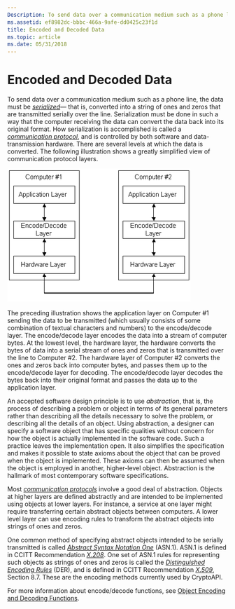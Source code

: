 ```yaml
---
Description: To send data over a communication medium such as a phone line, the data must be serialized&\#8212; that is, converted into a string of ones and zeros that are transmitted serially over the line.
ms.assetid: ef8982dc-bbbc-466a-9afe-dd0425c23f1d
title: Encoded and Decoded Data
ms.topic: article
ms.date: 05/31/2018
---
```


# Encoded and Decoded Data

To send data over a communication medium such as a phone line, the data must be [*serialized*](https://msdn.microsoft.com/library/ms721625(v=VS.85).aspx)— that is, converted into a string of ones and zeros that are transmitted serially over the line. Serialization must be done in such a way that the computer receiving the data can convert the data back into its original format. How serialization is accomplished is called a [*communication protocol*](https://msdn.microsoft.com/library/ms721572(v=VS.85).aspx), and is controlled by both software and data-transmission hardware. There are several levels at which the data is converted. The following illustration shows a greatly simplified view of communication protocol layers.

![communication protocol layers](images/layer.png)

The preceding illustration shows the application layer on Computer \#1 sending the data to be transmitted (which usually consists of some combination of textual characters and numbers) to the encode/decode layer. The encode/decode layer encodes the data into a stream of computer bytes. At the lowest level, the hardware layer, the hardware converts the bytes of data into a serial stream of ones and zeros that is transmitted over the line to Computer \#2. The hardware layer of Computer \#2 converts the ones and zeros back into computer bytes, and passes them up to the encode/decode layer for decoding. The encode/decode layer decodes the bytes back into their original format and passes the data up to the application layer.

An accepted software design principle is to use *abstraction*, that is, the process of describing a problem or object in terms of its general parameters rather than describing all the details necessary to solve the problem, or describing all the details of an object. Using abstraction, a designer can specify a software object that has specific qualities without concern for how the object is actually implemented in the software code. Such a practice leaves the implementation open. It also simplifies the specification and makes it possible to state axioms about the object that can be proved when the object is implemented. These axioms can then be assumed when the object is employed in another, higher-level object. Abstraction is the hallmark of most contemporary software specifications.

Most [*communication protocols*](https://msdn.microsoft.com/library/ms721572(v=VS.85).aspx) involve a good deal of abstraction. Objects at higher layers are defined abstractly and are intended to be implemented using objects at lower layers. For instance, a service at one layer might require transferring certain abstract objects between computers. A lower level layer can use encoding rules to transform the abstract objects into strings of ones and zeros.

One common method of specifying abstract objects intended to be serially transmitted is called [*Abstract Syntax Notation One*](https://msdn.microsoft.com/library/ms721532(v=VS.85).aspx) (ASN.1). ASN.1 is defined in CCITT Recommendation [*X.208*](https://msdn.microsoft.com/library/ms721636(v=VS.85).aspx). One set of ASN.1 rules for representing such objects as strings of ones and zeros is called the [*Distinguished Encoding Rules*](https://msdn.microsoft.com/library/ms721573(v=VS.85).aspx) (DER), and is defined in CCITT Recommendation [*X.509*](https://msdn.microsoft.com/library/ms721636(v=VS.85).aspx), Section 8.7. These are the encoding methods currently used by CryptoAPI.

For more information about encode/decode functions, see [Object Encoding and Decoding Functions](cryptography-functions.md).

 

 



